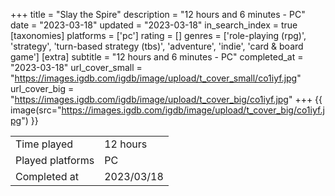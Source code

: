 +++
title = "Slay the Spire"
description = "12 hours and 6 minutes - PC"
date = "2023-03-18"
updated = "2023-03-18"
in_search_index = true
[taxonomies]
platforms = ['pc']
rating = []
genres = ['role-playing (rpg)', 'strategy', 'turn-based strategy (tbs)', 'adventure', 'indie', 'card & board game']
[extra]
subtitle = "12 hours and 6 minutes - PC"
completed_at = "2023-03-18"
url_cover_small = "https://images.igdb.com/igdb/image/upload/t_cover_small/co1iyf.jpg"
url_cover_big = "https://images.igdb.com/igdb/image/upload/t_cover_big/co1iyf.jpg"
+++
{{ image(src="https://images.igdb.com/igdb/image/upload/t_cover_big/co1iyf.jpg") }}

|              |            |
| ------------ | ---------- |
| Time played  | 12 hours |
| Played platforms    | PC |
| Completed at | 2023/03/18 |


